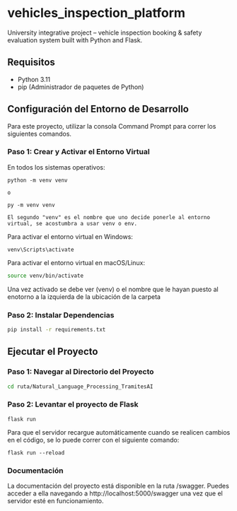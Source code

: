 # vehicles_inspection_platform
University integrative project – vehicle inspection booking &amp; safety evaluation system built with Python and Flask.

## Requisitos

- Python 3.11
- pip (Administrador de paquetes de Python)

## Configuración del Entorno de Desarrollo
Para este proyecto, utilizar la consola Command Prompt para correr los siguientes comandos.

### Paso 1: Crear y Activar el Entorno Virtual

En todos los sistemas operativos:

``` command prompt
python -m venv venv

o

py -m venv venv

El segundo "venv" es el nombre que uno decide ponerle al entorno virtual, se acostumbra a usar venv o env.
```

Para activar el entorno virtual en Windows:

``` command propmt
venv\Scripts\activate
```

Para activar el entorno virtual en macOS/Linux:

```bash
source venv/bin/activate
```
Una vez activado se debe ver (venv) o el nombre que le hayan puesto al enotorno a la izquierda de la ubicación de la carpeta
### Paso 2: Instalar Dependencias

```bash
pip install -r requirements.txt
```

## Ejecutar el Proyecto

### Paso 1: Navegar al Directorio del Proyecto

```bash
cd ruta/Natural_Language_Processing_TramitesAI
```

### Paso 2: Levantar el proyecto de Flask

```command prompt
flask run
```
Para que el servidor recargue automáticamente cuando se realicen cambios en el código, se lo puede correr con el siguiente comando: 

```command prompt
flask run --reload
```

### Documentación

La documentación del proyecto está disponible en la ruta /swagger. Puedes acceder a ella navegando a http://localhost:5000/swagger una vez que el servidor esté en funcionamiento.